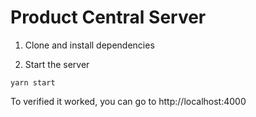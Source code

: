 # Product Central Server

1. Clone and install dependencies

2. Start the server

```
yarn start
```

To verified it worked, you can go to http://localhost:4000
